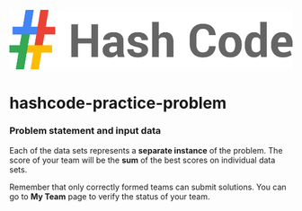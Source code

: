 
![hash code logo](hashcode.png)

# hashcode-practice-problem

### Problem statement and input data

Each of the data sets represents a **separate instance** of the problem. The score of your team will be the **sum** of the best scores on individual data sets.

Remember that only correctly formed teams can submit solutions. You can go to **My Team** page to verify the status of your team.